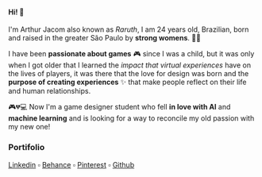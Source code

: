 #### Hi! :wave: 
I'm Arthur Jacom also known as _Raruth_, I am 24 years old, Brazilian, born and raised in the greater São Paulo by **strong womens**. :woman::muscle:

I have been **passionate about games** :video_game: since I was a child, but it was only when I got older that I learned the _impact that virtual experiences_ have on the lives of players, it was there that the love for design was born and the **purpose of creating experiences** :sparkles:  that make people reflect on their life and human relationships. 

:video_game::broken_heart::computer: Now I'm a game designer student who fell **in love with AI** and **machine learning** and is looking for a way to reconcile my old passion with my new one! 


###  Portifolio 
 [Linkedin](https://www.linkedin.com/in/arthur-jacom/) :white_small_square: 
 [Behance](https://www.behance.net/arthurjacom1") :white_small_square: 
 [Pinterest](https://br.pinterest.com/arthurjacom1/) :white_small_square: 
 [Github](https://github.com/arthurjacom)
